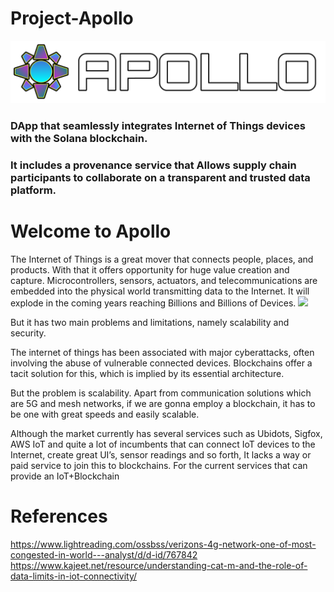 # Project-Apollo

<img src="https://raw.githubusercontent.com/altaga/Project-Apollo/main/Tech-Docs/Images/logo.png">

### DApp that seamlessly integrates Internet of Things devices with the Solana blockchain. 

### It includes a provenance service that Allows supply chain participants to collaborate on a transparent and trusted data platform.

# Welcome to Apollo

The Internet of Things is a great mover that connects people, places, and products.
With that it offers opportunity for huge value creation and capture. Microcontrollers, sensors, actuators, and telecommunications are embedded into the physical world transmitting data to the Internet.
It will explode in the coming years reaching Billions and Billions of Devices.
<img src="https://iot-analytics.com/wp/wp-content/uploads/2020/11/IoT-connections-total-number-of-device-connections-min.png">

But it has two main problems and limitations, namely scalability and security.




The internet of things has been associated with major cyberattacks, often involving the abuse of vulnerable connected devices. Blockchains offer a tacit solution for this, which is implied by its essential architecture.



But the problem is scalability. Apart from communication solutions which are 5G and mesh networks, if we are gonna employ a blockchain, it has to be one with great speeds and easily scalable.

Although the market currently has several services such as Ubidots, Sigfox, AWS IoT and quite a lot of incumbents that can connect IoT devices to the Internet, create great UI’s, sensor readings and so forth, It lacks a way or paid service to join this to blockchains. For the current services that can provide an IoT+Blockchain 

# References

https://www.lightreading.com/ossbss/verizons-4g-network-one-of-most-congested-in-world---analyst/d/d-id/767842
https://www.kajeet.net/resource/understanding-cat-m-and-the-role-of-data-limits-in-iot-connectivity/


